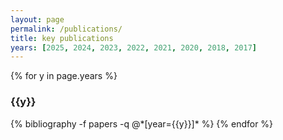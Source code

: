 ```yaml
---
layout: page
permalink: /publications/
title: key publications
years: [2025, 2024, 2023, 2022, 2021, 2020, 2018, 2017]
---
```


{% for y in page.years %}
  <h3 class="year">{{y}}</h3>
  {% bibliography -f papers -q @*[year={{y}}]* %}
{% endfor %}

